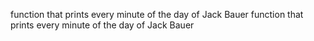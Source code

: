 function that prints every minute of the day of Jack Bauer function that prints every minute of the day of Jack Bauer
